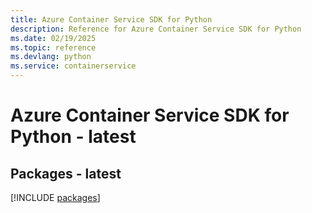```yaml
---
title: Azure Container Service SDK for Python
description: Reference for Azure Container Service SDK for Python
ms.date: 02/19/2025
ms.topic: reference
ms.devlang: python
ms.service: containerservice
---
```

# Azure Container Service SDK for Python - latest
## Packages - latest
[!INCLUDE [packages](container-service-index.md)]